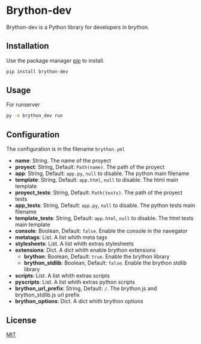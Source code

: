 # Brython-dev

Brython-dev is a Python library for developers in brython.

## Installation

Use the package manager [pip](https://pip.pypa.io/en/stable/) to install.

```bash
pip install brython-dev
```

## Usage

For runserver

```bash
py -m brython_dev run
```

## Configuration

The configuration is in the filename `brython.yml`

* **name**: String. The name of the proyect
* **proyect**: String, Default: `Path(name)`. The path of the proyect
* **app**: String, Default: `app.py`, `null` to disable. The python main filename
* **template**: String, Default: `app.html`, `null` to disable. The html main template
* **proyect_tests**: String, Default: `Path(tests)`. The path of the proyect tests
* **app_tests**: String, Default: `app.py`, `null` to disable. The python tests main filename
* **template_tests**: String, Default: `app.html`, `null` to disable. The html tests main template
* **console**: Boolean, Default: `false`. Enable the console in the navegator
* **metatags**: List. A list whith meta tags
* **stylesheets**: List. A list whith extras stylesheets
* **extensions**: Dict. A dict whith enable brython extensions
  * **brython**: Boolean, Default: `true`. Enable the brython library
  * **brython_stdlib**: Boolean, Default: `false`. Enable the brython stdlib library
* **scripts**: List. A list whith extras scripts
* **pyscripts**: List. A list whith extras python scripts
* **brython_url_prefix**: String, Default: `/`. The brython.js and brython_stdlib.js url prefix
* **brython_options**: Dict. A dict whith brython options

## License
[MIT](https://choosealicense.com/licenses/mit/)